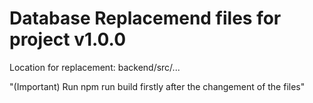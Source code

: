 # Database Replacemend files for project v1.0.0

Location for replacement: backend/src/...

"(Important) Run npm run build firstly after the changement of the files"

